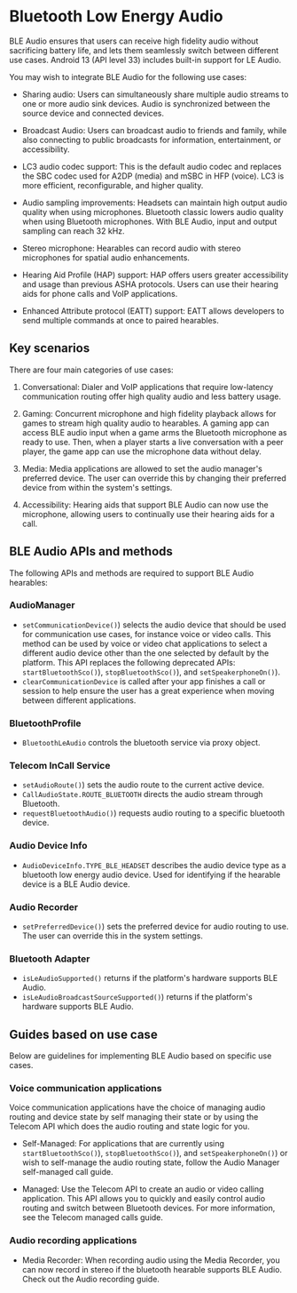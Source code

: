 # Bluetooth Low Energy Audio

BLE Audio ensures that users can receive high fidelity audio without sacrificing battery life, and lets them seamlessly switch between different use cases. Android 13 (API level 33) includes built-in support for LE Audio.

You may wish to integrate BLE Audio for the following use cases:

*   Sharing audio: Users can simultaneously share multiple audio streams to one or more audio sink devices. Audio is synchronized between the source device and connected devices.
    
*   Broadcast Audio: Users can broadcast audio to friends and family, while also connecting to public broadcasts for information, entertainment, or accessibility.
    
*   LC3 audio codec support: This is the default audio codec and replaces the SBC codec used for A2DP (media) and mSBC in HFP (voice). LC3 is more efficient, reconfigurable, and higher quality.
    
*   Audio sampling improvements: Headsets can maintain high output audio quality when using microphones. Bluetooth classic lowers audio quality when using Bluetooth microphones. With BLE Audio, input and output sampling can reach 32 kHz.
    
*   Stereo microphone: Hearables can record audio with stereo microphones for spatial audio enhancements.
    
*   Hearing Aid Profile (HAP) support: HAP offers users greater accessibility and usage than previous ASHA protocols. Users can use their hearing aids for phone calls and VoIP applications.
    
*   Enhanced Attribute protocol (EATT) support: EATT allows developers to send multiple commands at once to paired hearables.
    

Key scenarios
-------------

There are four main categories of use cases:

1.  Conversational: Dialer and VoIP applications that require low-latency communication routing offer high quality audio and less battery usage.
    
2.  Gaming: Concurrent microphone and high fidelity playback allows for games to stream high quality audio to hearables. A gaming app can access BLE audio input when a game arms the Bluetooth microphone as ready to use. Then, when a player starts a live conversation with a peer player, the game app can use the microphone data without delay.
    
3.  Media: Media applications are allowed to set the audio manager's preferred device. The user can override this by changing their preferred device from within the system's settings.
    
4.  Accessibility: Hearing aids that support BLE Audio can now use the microphone, allowing users to continually use their hearing aids for a call.
    

BLE Audio APIs and methods
--------------------------

The following APIs and methods are required to support BLE Audio hearables:

### AudioManager

*   `setCommunicationDevice()`) selects the audio device that should be used for communication use cases, for instance voice or video calls. This method can be used by voice or video chat applications to select a different audio device other than the one selected by default by the platform. This API replaces the following deprecated APIs: `startBluetoothSco()`), `stopBluetoothSco()`), and `setSpeakerphoneOn()`).
*   `clearCommunicationDevice` is called after your app finishes a call or session to help ensure the user has a great experience when moving between different applications.

### BluetoothProfile

*   `BluetoothLeAudio` controls the bluetooth service via proxy object.

### Telecom InCall Service

*   `setAudioRoute()`) sets the audio route to the current active device.
*   `CallAudioState.ROUTE_BLUETOOTH` directs the audio stream through Bluetooth.
*   `requestBluetoothAudio()`) requests audio routing to a specific bluetooth device.

### Audio Device Info

*   `AudioDeviceInfo.TYPE_BLE_HEADSET` describes the audio device type as a bluetooth low energy audio device. Used for identifying if the hearable device is a BLE Audio device.

### Audio Recorder

*   `setPreferredDevice()`) sets the preferred device for audio routing to use. The user can override this in the system settings.

### Bluetooth Adapter

*   `isLeAudioSupported()` returns if the platform's hardware supports BLE Audio.
*   `isLeAudioBroadcastSourceSupported()`) returns if the platform's hardware supports BLE Audio.

Guides based on use case
------------------------

Below are guidelines for implementing BLE Audio based on specific use cases.

### Voice communication applications

Voice communication applications have the choice of managing audio routing and device state by self managing their state or by using the Telecom API which does the audio routing and state logic for you.

*   Self-Managed: For applications that are currently using `startBluetoothSco()`), `stopBluetoothSco()`), and `setSpeakerphoneOn()`) or wish to self-manage the audio routing state, follow the Audio Manager self-managed call guide.
    
*   Managed: Use the Telecom API to create an audio or video calling application. This API allows you to quickly and easily control audio routing and switch between Bluetooth devices. For more information, see the Telecom managed calls guide.
    

### Audio recording applications

*   Media Recorder: When recording audio using the Media Recorder, you can now record in stereo if the bluetooth hearable supports BLE Audio. Check out the Audio recording guide.